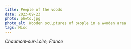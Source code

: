 ```yaml
---
title: People of the woods
date: 2022-09-23
photo: photo.jpg
photo_alt: Wooden sculptures of people in a wooden area
tags: Misc
---
```


*Chaumont-sur-Loire, France*
